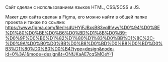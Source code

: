Сайт сделан с использованием языков HTML, CSS/SCSS и JS. 

Макет для сайта сделан в Figma, его можно найти в общей папке проекта и также по ссылке:
https://www.figma.com/file/IrsdUHYjFJBxsB83vqIhVw/%D0%94%D0%BE%D1%80%D0%BE%D0%B6%D0%BD%D1%8B%D0%B9-%D0%9F%D0%B0%D1%82%D1%80%D1%83%D0%BB%D1%8C%2C-%D0%9A%D0%B0%D0%BB%D0%B8%D0%BD%D0%B8%D0%BD%D0%B3%D1%80%D0%B0%D0%B4?type=design&node-id=0%3A1&mode=design&t=ONfJKaAE7cqSMOeY-1


